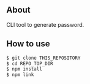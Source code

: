 ## About
CLI tool to generate password.

## How to use
```sh
$ git clone THIS_REPOSITORY
$ cd REPO_TOP_DIR
$ npm install
$ npm link
```
